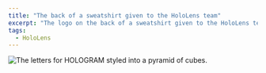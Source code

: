 ```yaml
---
title: "The back of a sweatshirt given to the HoloLens team"
excerpt: "The logo on the back of a sweatshirt given to the HoloLens team."
tags:
  - HoloLens
---
```


![The letters for HOLOGRAM styled into a pyramid of cubes.](/assets/images/2015/2015-05-04-hololens-sweatshirt-smaller.jpg)